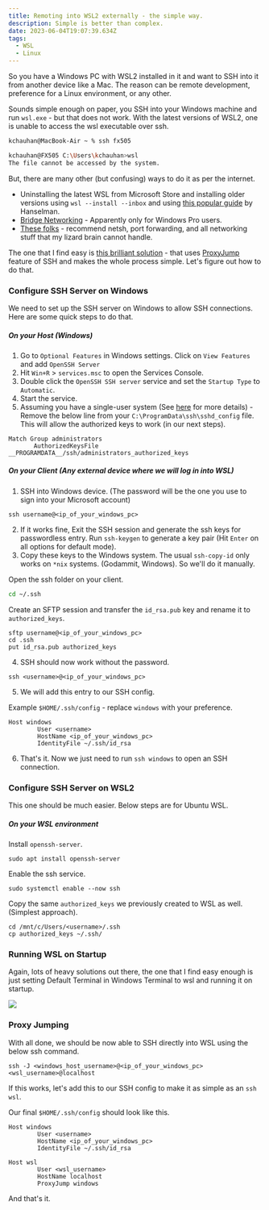 ```yaml
---
title: Remoting into WSL2 externally - the simple way.
description: Simple is better than complex.
date: 2023-06-04T19:07:39.634Z
tags:
  - WSL
  - Linux
---
```

So you have a Windows PC with WSL2 installed in it and want to SSH into it from another device like a Mac. The reason can be remote development, preference for a Linux environment, or any other. 

Sounds simple enough on paper, you SSH into your Windows machine and run `wsl.exe` - but that does not work. With the latest versions of WSL2, one is unable to access the wsl executable over ssh.

```bash
kchauhan@MacBook-Air ~ % ssh fx505

kchauhan@FX505 C:\Users\kchauhan>wsl
The file cannot be accessed by the system.
```

But, there are many other (but confusing) ways to do it as per the internet.

* Uninstalling the latest WSL from Microsoft Store and installing older versions using `wsl --install --inbox` and using [this popular guide](https://www.hanselman.com/blog/the-easy-way-how-to-ssh-into-bash-and-wsl2-on-windows-10-from-an-external-machine) by Hanselman.
* [Bridge Networking](<[https://randombytes.substack.com/p/bridged-networking-under-wsl](https://randombytes.substack.com/p/bridged-networking-under-wsl> "https\://randombytes.substack.com/p/bridged-networking-under-wsl") - Apparently only for Windows Pro users.
* [These folks](https://stackoverflow.com/questions/61002681/connecting-to-wsl2-server-via-local-network) - recommend netsh, port forwarding, and all networking stuff that my lizard brain cannot handle. 

The one that I find easy is [this brilliant solution](https://superuser.com/a/1763873 "https\://superuser.com/a/1763873") - that uses [ProxyJump](https://www.redhat.com/sysadmin/ssh-proxy-bastion-proxyjump) feature of SSH and makes the whole process simple. Let's figure out how to do that. 

### Configure SSH Server on Windows

We need to set up the SSH server on Windows to allow SSH connections. Here are some quick steps to do that.

##### On your Host (Windows)

1. Go to `Optional Features` in Windows settings. Click on `View Features` and add `OpenSSH Server`
2. Hit `Win+R` > `services.msc` to open the Services Console.
3. Double click the `OpenSSH SSH server` service and set the `Startup Type` to `Automatic`.
4. Start the service.
5. Assuming you have a single-user system (See [here](https://superuser.com/a/1651276) for more details) - Remove the below line from your `C:\ProgramData\ssh\sshd_config` file. This will allow the authorized keys to work (in our next steps).

```
Match Group administrators
       AuthorizedKeysFile __PROGRAMDATA__/ssh/administrators_authorized_keys
```

##### On your Client (Any external device where we will log in into WSL)

1. SSH into Windows device. (The password will be the one you use to sign into your Microsoft account)

```
ssh username@<ip_of_your_windows_pc> 
```

2. If it works fine, Exit the SSH session and generate the ssh keys for passwordless entry.  Run `ssh-keygen` to generate a key pair (Hit `Enter` on all options for default mode).
3. Copy these keys to the Windows system. The usual `ssh-copy-id` only works on `*nix` systems. (Godammit, Windows). So we'll do it manually.

Open the ssh folder on your client.

```bash
cd ~/.ssh
```

Create an SFTP session and transfer the `id_rsa.pub` key and rename it to `authorized_keys`.

```
sftp username@<ip_of_your_windows_pc> 
cd .ssh
put id_rsa.pub authorized_keys
```

4. SSH should now work without the password.

```
ssh <username>@<ip_of_your_windows_pc> 
```

5. We will add this entry to our SSH config.

Example `$HOME/.ssh/config` - replace `windows` with your preference.

```
Host windows
        User <username>
        HostName <ip_of_your_windows_pc> 
        IdentityFile ~/.ssh/id_rsa
```

6. That's it. Now we just need to run `ssh windows` to open an SSH connection.

### Configure SSH Server on WSL2

This one should be much easier. Below steps are for Ubuntu WSL. 

##### On your WSL environment

Install `openssh-server`.

```
sudo apt install openssh-server
```

Enable the ssh service.

```
sudo systemctl enable --now ssh
```

Copy the same `authorized_keys` we previously created to WSL as well. (Simplest approach).

```
cd /mnt/c/Users/<username>/.ssh
cp authorized_keys ~/.ssh/
```

### Running WSL on Startup

Again, lots of heavy solutions out there, the one that I find easy enough is just setting Default Terminal in Windows Terminal to wsl and running it on startup.


![](/img/image.png)

### Proxy Jumping

With all done, we should be now able to SSH directly into WSL using the below ssh command.

```
ssh -J <windows_host_username>@<ip_of_your_windows_pc> <wsl_username>@localhost
```

If this works, let's add this to our SSH config to make it as simple as an `ssh wsl`.

Our final `$HOME/.ssh/config` should look like this.

```
Host windows
        User <username>
        HostName <ip_of_your_windows_pc> 
        IdentityFile ~/.ssh/id_rsa

Host wsl
		User <wsl_username>
        HostName localhost
        ProxyJump windows
```

And that's it.
